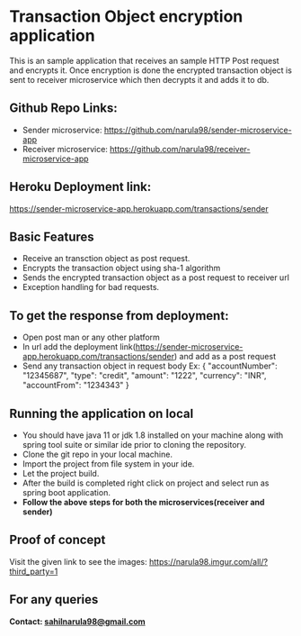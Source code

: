 # Transaction Object encryption application
This is an sample application that receives an sample HTTP Post request and encrypts it. Once encryption is done the encrypted transaction object is sent to receiver microservice which then decrypts it and adds it to db. 


## Github Repo Links:
* Sender microservice: https://github.com/narula98/sender-microservice-app
* Receiver microservice: https://github.com/narula98/receiver-microservice-app


## Heroku Deployment link:
https://sender-microservice-app.herokuapp.com/transactions/sender

## Basic Features
* Receive an transction object as post request.
* Encrypts the transaction object using sha-1 algorithm
* Sends the encrypted transaction object as a post request to receiver url 
* Exception handling for bad requests.

## To get the response from deployment:
*  Open post man or any other platform
*  In url add the deployment link(https://sender-microservice-app.herokuapp.com/transactions/sender) and add as a post request
*  Send any transaction object in request body 
    Ex: {
     "accountNumber": "12345687",
	 "type": "credit",
	 "amount": "1222",
	 "currency": "INR",
	 "accountFrom": "1234343"
    }


## Running the application on local
* You should have java 11 or jdk 1.8 installed on your machine along with spring tool suite or similar ide prior to cloning the repository.
* Clone the git repo in your local machine.
* Import the project from file system in your ide.
* Let the project build.
* After the build is completed right click on project and select run as spring boot application.
* **Follow the above steps for both the microservices(receiver and sender)**

## Proof of concept
Visit the given link to see the images: https://narula98.imgur.com/all/?third_party=1

## For any queries
**Contact: sahilnarula98@gmail.com**
